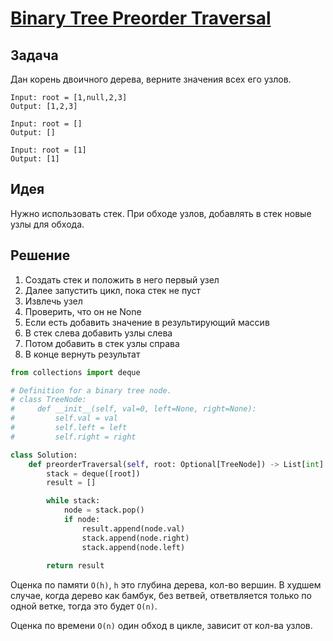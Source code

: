 # [Binary Tree Preorder Traversal](https://leetcode.com/problems/binary-tree-preorder-traversal/description/)

## Задача
Дан корень двоичного дерева, верните значения всех его узлов.
```
Input: root = [1,null,2,3]
Output: [1,2,3]

Input: root = []
Output: []

Input: root = [1]
Output: [1]
```

## Идея
Нужно использовать стек. При обходе узлов, добавлять в стек новые узлы для обхода.

## Решение 
1. Создать стек и положить в него первый узел
2. Далее запустить цикл, пока стек не пуст
3. Извлечь узел
4. Проверить, что он не None
5. Если есть добавить значение в результирующий массив
6. В стек слева добавить узлы слева
7. Потом добавить в стек узлы справа
8. В конце вернуть результат

```python
from collections import deque

# Definition for a binary tree node.
# class TreeNode:
#     def __init__(self, val=0, left=None, right=None):
#         self.val = val
#         self.left = left
#         self.right = right

class Solution:
    def preorderTraversal(self, root: Optional[TreeNode]) -> List[int]:
        stack = deque([root])
        result = []

        while stack:
            node = stack.pop()
            if node:
                result.append(node.val)
                stack.append(node.right)
                stack.append(node.left)
        
        return result
```

Оценка по памяти `O(h)`, `h` это глубина дерева, кол-во вершин. В худшем случае, когда дерево как бамбук, без ветвей, ответвляется только по одной ветке, тогда это будет `O(n)`.
  
Оценка по времени `O(n)` один обход в цикле, зависит от кол-ва узлов.